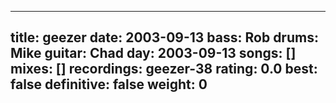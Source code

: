
---
title: geezer
date: 2003-09-13
bass:	Rob
drums:	Mike
guitar:	Chad
day: 2003-09-13
songs: []
mixes: []
recordings: geezer-38
rating: 0.0
best: false
definitive: false
weight: 0
---
